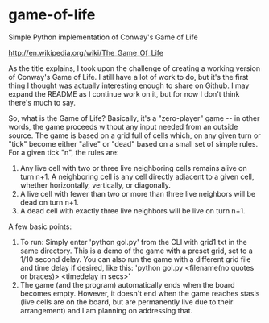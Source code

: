 game-of-life
============

Simple Python implementation of Conway's Game of Life

http://en.wikipedia.org/wiki/The_Game_Of_Life

As the title explains, I took upon the challenge of creating a working version of Conway's Game of Life.  I still
have a lot of work to do, but it's the first thing I thought was actually interesting enough to share on Github.
I may expand the README as I continue work on it, but for now I don't think there's much to say.

So, what is the Game of Life?  Basically, it's a "zero-player" game -- in other words, the game proceeds without
any input needed from an outside source.  The game is based on a grid full of cells which, on any given turn or
"tick" become either "alive" or "dead" based on a small set of simple rules.  For a given tick "n", the rules
are:

1. Any live cell with two or three live neighboring cells remains alive on turn n+1.  A neighboring cell is any
cell directly adjacent to a given cell, whether horizontally, vertically, or diagonally.
2. A live cell with fewer than two or more than three live neighbors will be dead on turn n+1.
3. A dead cell with exactly three live neighbors will be live on turn n+1.

A few basic points:
  1. To run: Simply enter 'python gol.py' from the CLI with grid1.txt in the same directory.  This is a demo
     of the game with a preset grid, set to a 1/10 second delay.
     You can also run the game with a different grid file and time delay if desired, like this: 
        'python gol.py \<filename(no quotes or braces)\> \<timedelay in secs\>'
  2. The game (and the program) automatically ends when the board becomes empty.  However, it doesn't end
     when the game reaches stasis (live cells are on the board, but are permanently live due to their arrangement)
     and I am planning on addressing that.
